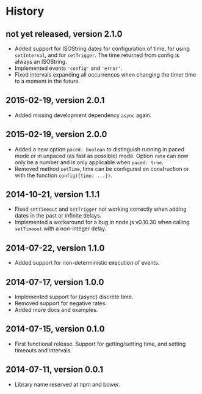 # History


## not yet released, version 2.1.0

- Added support for ISOString dates for configuration of time, for using
  `setInterval`, and for `setTrigger`. The time returned from config is always
  an ISOString.
- Implemented events `'config'` and `'error'`.
- Fixed intervals expanding all occurrences when changing the timer time
  to a moment in the future.


## 2015-02-19, version 2.0.1

- Added missing development dependency `async` again.


## 2015-02-19, version 2.0.0

- Added a new option `paced: boolean` to distinguish running in paced mode
  or in unpaced (as fast as possible) mode. Option `rate` can now only be
  a number and is only applicable when `paced: true`.
- Removed method `setTime`, time can be configured on construction or with
  the function `config({time: ...})`.


## 2014-10-21, version 1.1.1

- Fixed `setTimeout` and `setTrigger` not working correctly when adding
  dates in the past or infinite delays. 
- Implemented a workaround for a bug in node.js v0.10.30 when calling `setTimeout`
  with a non-integer delay.


## 2014-07-22, version 1.1.0

- Added support for non-deterministic execution of events.


## 2014-07-17, version 1.0.0

- Implemented support for (async) discrete time.
- Removed support for negative rates.
- Added more docs and examples.


## 2014-07-15, version 0.1.0

- First functional release. Support for getting/setting time, and setting
  timeouts and intervals.


## 2014-07-11, version 0.0.1

- Library name reserved at npm and bower.
